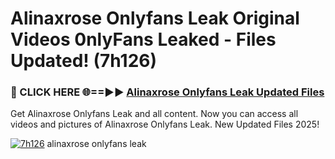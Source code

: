# Alinaxrose Onlyfans Leak Original Videos 0nlyFans Leaked - Files Updated! (7h126)

<h3>🔴 CLICK HERE 🌐==►► <a href="https://tinyurl.com/x26r9saj" rel="nofollow">Alinaxrose Onlyfans Leak Updated Files</a></h3>

Get Alinaxrose Onlyfans Leak and all content. Now you can access all videos and pictures of Alinaxrose Onlyfans Leak. New Updated Files 2025!

[![7h126](https://i.imgur.com/LkgZPqh.gif)](https://tinyurl.com/x26r9saj)
alinaxrose onlyfans leak